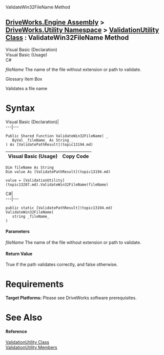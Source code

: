 ValidateWin32FileName Method   
  
[DriveWorks.Engine Assembly](topic2156.md) > [DriveWorks.Utility Namespace](topic13190.md) > [ValidationUtility Class](topic13287.md) : ValidateWin32FileName Method  
---  
  
Visual Basic (Declaration)    
Visual Basic (Usage)    
C# 

_fileName_
    The name of the file without extension or path to validate.

Glossary Item Box

Validates a file name 

# Syntax

Visual Basic (Declaration)|   
---|---  
      
    
    Public Shared Function ValidateWin32FileName( _
       ByVal _fileName_ As String _
    ) As [ValidatePathResult](topic13194.md)  
  
Visual Basic (Usage)| Copy Code  
---|---  
      
    
    Dim fileName As String
    Dim value As [ValidatePathResult](topic13194.md)
     
    value = [ValidationUtility](topic13287.md).ValidateWin32FileName(fileName)  
  
C#|   
---|---  
      
    
    public static [ValidatePathResult](topic13194.md) ValidateWin32FileName( 
       string _fileName_
    )  
  
#### Parameters

 _fileName_
    The name of the file without extension or path to validate.

#### Return Value

True if the path validates correctly, and false otherwise.

# Requirements

**Target Platforms:** Please see DriveWorks software prerequisites.

# See Also

#### Reference

[ValidationUtility Class](topic13287.md)   
[ValidationUtility Members](topic13288.md)


